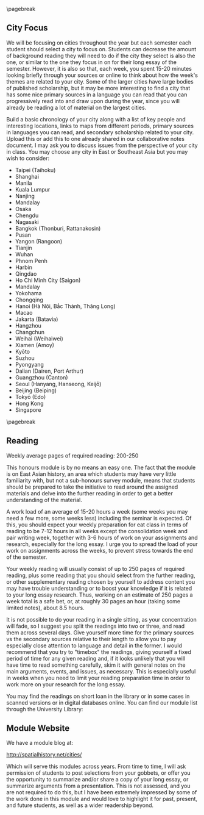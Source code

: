 \pagebreak

## City Focus

We will be focusing on cities throughout the year but each semester each student should select a city to focus on. Students can decrease the amount of background reading they will need to do if the city they select is also the one, or similar to the one they focus in on for their long essay of the semester. However, it is also so that, each week, you spent 15-20 minutes looking briefly through your sources or online to think about how the week's themes are related to your city. Some of the larger cities have large bodies of published scholarship, but it may be more interesting to find a city that has some nice primary sources in a language you can read that you can progressively read into and draw upon during the year, since you will already be reading a lot of material on the largest cities. 

Build a basic chronology of your city along with a list of key people and interesting locations, links to maps from different periods, primary sources in languages you can read, and secondary scholarship related to your city. Upload this or add this to one already shared in our collaborative notes document. I may ask you to discuss issues from the perspective of your city in class. You may choose any city in East or Southeast Asia but you may wish to consider:

* Taipei (Taihoku)
* Shanghai
* Manila
* Kuala Lumpur
* Nanjing
* Mandalay
* Osaka
* Chengdu
* Nagasaki
* Bangkok (Thonburi, Rattanakosin)
* Pusan
* Yangon (Rangoon)
* Tianjin
* Wuhan
* Phnom Penh
* Harbin
* Qingdao
* Ho Chi Minh City (Saigon)
* Mandalay
* Yokohama
* Chongqing
* Hanoi (Hà Nội, Bắc Thành, Thăng Long)
* Macao
* Jakarta (Batavia)
* Hangzhou
* Changchun
* Weihai (Weihaiwei)
* Xiamen (Amoy)
* Kyōto
* Suzhou
* Pyongyang
* Dalian (Dairen, Port Arthur)
* Guangzhou (Canton)
* Seoul (Hanyang, Hanseong, Keijō)
* Beijing (Beiping)
* Tokyō (Edo)
* Hong Kong
* Singapore

\pagebreak

## Reading

Weekly average pages of required reading: 200-250 

This honours module is by no means an easy one. The fact that the module is on East Asian history, an area which students may have very little familiarity with, but not a sub-honours survey module, means that students should be prepared to take the initiative to read around the assigned materials and delve into the further reading in order to get a better understanding of the material. 

A work load of an average of 15-20 hours a week (some weeks you may need a few more, some weeks less) including the seminar is expected. Of this, you should expect your weekly preparation for eat class in terms of reading to be 7-12 hours in all weeks except the consolidation week and pair writing week, together with 3-6 hours of work on your assignments and research, especially for the long essay. I urge you to spread the load of your work on assignments across the weeks, to prevent stress towards the end of the semester. 

Your weekly reading will usually consist of up to 250 pages of required reading, plus some reading that you should select from the further reading, or other supplementary reading chosen by yourself to address content you may have trouble understanding or to boost your knowledge if it is related to your long essay research. Thus, working on an estimate of 250 pages a week total is a safe bet, or, at roughly 30 pages an hour (taking some limited notes), about 8.5 hours.

It is not possible to do your reading in a single sitting, as your concentration will fade, so I suggest you split the readings into two or three, and read them across several days. Give yourself more time for the primary sources vs the secondary sources relative to their length to allow you to pay especially close attention to language and detail in the former. I would recommend that you try to "timebox" the readings, giving yourself a fixed period of time for any given reading and, if it looks unlikely that you will have time to read something carefully, skim it with general notes on the main arguments, events, and issues, as necessary.  This is especially useful in weeks when you need to limit your reading preparation time in order to work more on your research for the long essay.

You may find the readings on short loan in the library or in some cases in scanned versions or in digital databases online. You can find our module list through the University Library:

## Module Website

We have a module blog at:

http://spatialhistory.net/cities/

Which will serve this modules across years. From time to time, I will ask permission of students to post selections from your gobbets, or offer you the opportunity to summarize and/or share a copy of your long essay, or summarize arguments from a presentation. This is not assessed, and you are not required to do this, but I have been extremely impressed by some of the work done in this module and would love to highlight it for past, present, and future students, as well as a wider readership beyond.

